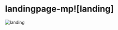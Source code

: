 # landingpage-mp![landing]

![landing](https://user-images.githubusercontent.com/31887816/189547167-da023495-436c-4d16-8190-d266b81a66a5.png)
